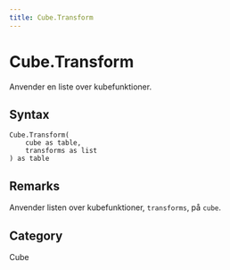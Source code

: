 ```yaml
---
title: Cube.Transform
---
```


# Cube.Transform


Anvender en liste over kubefunktioner.


## Syntax

```powerquery
Cube.Transform(
    cube as table,
    transforms as list
) as table
```


## Remarks

Anvender listen over kubefunktioner, <code>transforms</code>, på <code>cube</code>.



## Category
Cube

